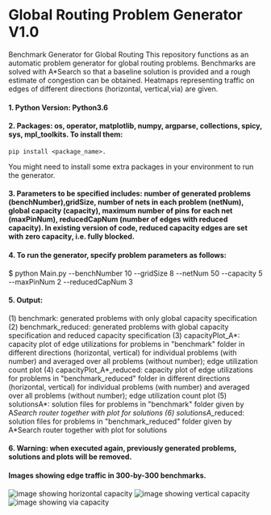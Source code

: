# Global Routing Problem Generator V1.0
Benchmark Generator for Global Routing
This repository functions as an automatic problem generator for global routing problems. Benchmarks are solved with A*Search so that a baseline solution is provided and a rough estimate of congestion can be obtained.
Heatmaps representing traffic on edges of different directions (horizontal, vertical,via) are given.   

#### 1. Python Version: Python3.6
#### 2. Packages: os, operator, matplotlib, numpy, argparse, collections, spicy, sys, mpl_toolkits. To install them:
```
pip install <package_name>.
```
You might need to install some extra packages in your environment to run the generator.

#### 3. Parameters to be specified includes: number of generated problems (benchNumber),gridSize, number of nets in each problem (netNum), global capacity (capacity), maximum number of pins for each net (maxPinNum), reducedCapNum (number of edges with reduced capacity). In existing version of code, reduced capacity edges are set with zero capacity, i.e. fully blocked.
####  4. To run the generator, specify problem parameters as follows:
$ python Main.py --benchNumber 10 --gridSize 8 --netNum 50 --capacity 5 --maxPinNum 2 --reducedCapNum 3
#### 5. Output:
(1) benchmark: generated problems with only global capacity specification
(2) benchmark_reduced: generated problems with global capacity specification and reduced capacity specification
(3) capacityPlot_A*: capacity plot of edge utilizations for problems in "benchmark" folder in different directions (horizontal, vertical) for individual problems (with number) and averaged over all problems (without number); edge utilization count plot
(4) capacityPlot_A*_reduced:  capacity plot of edge utilizations for problems in "benchmark_reduced" folder in different directions (horizontal, vertical) for individual problems (with number) and averaged over all problems (without number); edge utilization count plot
(5) solutionsA*: solution files for problems in "benchmark" folder given by A*Search router together with plot for solutions
(6) solutionsA*_reduced: solution files for problems in "benchmark_reduced" folder given by A*Search router together with plot for solutions
#### 6. Warning: when executed again, previously generated problems, solutions and plots will be removed.


#### Images showing edge traffic in 300-by-300 benchmarks.
![image showing horizontal capacity](https://github.com/haiguanl/BenchmarkGenerator/blob/master/CapacityPlot/hozCapacity.jpg)
![image showing vertical capacity](https://github.com/haiguanl/BenchmarkGenerator/blob/master/CapacityPlot/vetCapacity.jpg)
![image showing via capacity](https://github.com/haiguanl/BenchmarkGenerator/blob/master/CapacityPlot/viaCapacity.jpg)

